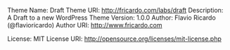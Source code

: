 Theme Name: Draft
Theme URI: http://fricardo.com/labs/draft
Description: A Draft to a new WordPress Theme
Version: 1.0.0
Author: Flavio Ricardo (@flavioricardo)
Author URI: http://www.fricardo.com

License: MIT
License URI: http://opensource.org/licenses/mit-license.php

